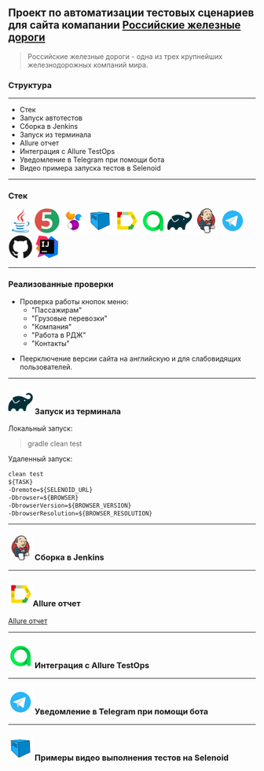 ## Проект по автоматизации тестовых сценариев для сайта комапании [Российские железные дороги](https://www.rzd.ru)

> Российские железные дороги - одна из трех крупнейших железнодорожных компаний мира.

### Структура

---
* Стек
* Запуск автотестов
* Сборка в Jenkins
* Запуск из терминала
* Allure отчет
* Интеграция с Allure TestOps
*  Уведомление в Telegram при помощи бота
* Видео примера запуска тестов в Selenoid
---

### Стек

<img src='media/icons/java.svg' width="50"/>
<img src='media/icons/junit.svg' width="50"/>
<img src='media/icons/Selenide.svg' width="50"/>
<img src='media/icons/Selenoid.svg' width="50"/>
<img src='media/icons/Allure_Report.svg' width="50"/>
<img src='media/icons/Allure_TO.svg' width="50"/>
<img src='media/icons/gradle.svg' width="50"/>
<img src='media/icons/jenkins.svg' width="50"/>
<img src='media/icons/telegram.svg' width="50"/>
<img src='media/icons/github.svg' width="50"/>
<img src='media/icons/intellij.svg' width="50"/>

---
### Реализованные проверки
- Проверка работы кнопок меню: 
  - "Пассажирам"
  - "Грузовые перевозки"
  - "Компания"
  - "Работа в РДЖ"
  - "Контакты"
* Пеерключение версии сайта на английскую и для слабовидящих пользователей.

---
### <img src='media/icons/gradle.svg' width="50"/> Запуск из терминала

 Локальный запуск:

>gradle clean test
> 
Удаленный запуск:
```
clean test
${TASK} 
-Dremote=${SELENOID_URL}  
-Dbrowser=${BROWSER}  
-DbrowserVersion=${BROWSER_VERSION}  
-DbrowserResolution=${BROWSER_RESOLUTION}
```

---
### <img src='media/icons/jenkins.svg' width="50"/> Сборка в Jenkins

---

### <img src='media/icons/Allure_Report.svg' width="50"/>Allure отчет
[Allure отчет]()

---
### <img src='media/icons/Allure_TO.svg' width="50"/> Интеграция с Allure TestOps

---
### <img src='media/icons/telegram.svg' width="50"/> Уведомление в Telegram при помощи бота

---
### <img src='media/icons/Selenoid.svg' width="50"/> Примеры видео выполнения тестов на Selenoid
